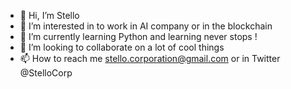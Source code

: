 - 👋 Hi, I’m Stello
- 👀 I’m interested in to work in AI company or in the blockchain
- 🌱 I’m currently learning Python and learning never stops !
- 💞️ I’m looking to collaborate on a lot of cool things
- 📫 How to reach me stello.corporation@gmail.com or in Twitter @StelloCorp

<!---
StelloCorp/StelloCorp is a ✨ special ✨ repository because its `README.md` (this file) appears on your GitHub profile.
You can click the Preview link to take a look at your changes.
--->
